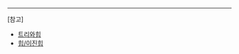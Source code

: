 ---
[참고]
- [트리와힙](https://velog.io/@humblechoi/%EC%9E%90%EB%A3%8C%EA%B5%AC%EC%A1%B0-%ED%8A%B8%EB%A6%AC%EC%99%80-%ED%9E%99)
- [힙/이진힙](https://yoongrammer.tistory.com/80)
